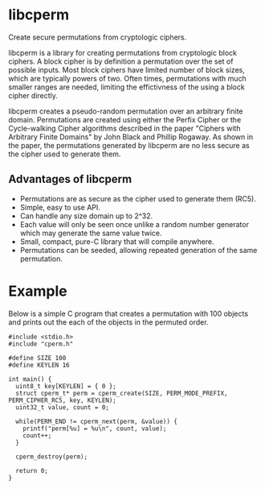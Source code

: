 libcperm
========
Create secure permutations from cryptologic ciphers.

libcperm is a library for creating permutations from cryptologic block ciphers. A block cipher is
by definition a permutation over the set of possible inputs. Most block ciphers have limited number
of block sizes, which are typically powers of two. Often times, permutations with much smaller ranges
are needed, limiting the effictivness of the using a block cipher directly.

libcperm creates a pseudo-random permutation over an arbitrary finite domain.
Permutations are created using either the Perfix Cipher or the Cycle-walking Cipher algorithms described
in the paper "Ciphers with Arbitrary Finite Domains" by John Black and Phillip Rogaway. As shown in the
paper, the permutations generated by libcperm are no less secure as the cipher used to generate them.

Advantages of libcperm
----------------------
- Permutations are as secure as the cipher used to generate them (RC5).
- Simple, easy to use API.
- Can handle any size domain up to 2^32.
- Each value will only be seen once unlike a random number generator which may generate the same value twice.
- Small, compact, pure-C library that will compile anywhere.
- Permutations can be seeded, allowing repeated generation of the same permutation.

Example
=======
Below is a simple C program that creates a permutation with 100 objects and prints out the each of the
objects in the permuted order.

    #include <stdio.h>
    #include "cperm.h"

    #define SIZE 100
    #define KEYLEN 16

    int main() {
      uint8_t key[KEYLEN] = { 0 };
      struct cperm_t* perm = cperm_create(SIZE, PERM_MODE_PREFIX, PERM_CIPHER_RC5, key, KEYLEN);
      uint32_t value, count = 0;

      while(PERM_END != cperm_next(perm, &value)) {
        printf("perm[%u] = %u\n", count, value);
        count++;
      }

      cperm_destroy(perm);

      return 0;
    }
